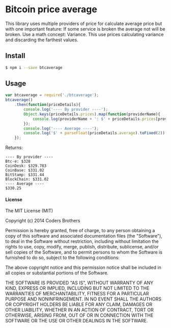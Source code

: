 # Bitcoin price average
This library uses multiple providers of price for calculate average price but with one important feature: If some service is broken the average not will be broken. Use a math concept: Variance. This use prices calculating variance and discarding the farthest values.

## Install

```sh
$ npm i --save btcaverage
```

## Usage

```js
var btcaverage = require('./btcaverage');
btcaverage()
    .then(function(priceDetails){
        console.log('---- By provider ----');
        Object.keys(priceDetails.prices).map(function(providerName){
            console.log(providerName + ': $' + priceDetails.prices[providerName]);
        });
        console.log('---- Average ----');
        console.log('$' + parseFloat(priceDetails.average).toFixed(2));
    });
```

Returns:
```
---- By provider ----
Btc-e: $328
CoinDesk: $329.783
CoinBase: $331.02
BitStamp: $331.44
BlockChain: $331.02
---- Average ----
$330.25
```


#### License

The MIT License (MIT)

Copyright (c) 2014 Coders Brothers

Permission is hereby granted, free of charge, to any person obtaining a copy
of this software and associated documentation files (the "Software"), to deal
in the Software without restriction, including without limitation the rights
to use, copy, modify, merge, publish, distribute, sublicense, and/or sell
copies of the Software, and to permit persons to whom the Software is
furnished to do so, subject to the following conditions:

The above copyright notice and this permission notice shall be included in all
copies or substantial portions of the Software.

THE SOFTWARE IS PROVIDED "AS IS", WITHOUT WARRANTY OF ANY KIND, EXPRESS OR
IMPLIED, INCLUDING BUT NOT LIMITED TO THE WARRANTIES OF MERCHANTABILITY,
FITNESS FOR A PARTICULAR PURPOSE AND NONINFRINGEMENT. IN NO EVENT SHALL THE
AUTHORS OR COPYRIGHT HOLDERS BE LIABLE FOR ANY CLAIM, DAMAGES OR OTHER
LIABILITY, WHETHER IN AN ACTION OF CONTRACT, TORT OR OTHERWISE, ARISING FROM,
OUT OF OR IN CONNECTION WITH THE SOFTWARE OR THE USE OR OTHER DEALINGS IN THE
SOFTWARE.